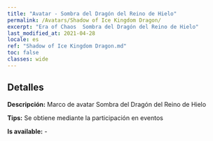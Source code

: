 ```yaml
---
title: "Avatar - Sombra del Dragón del Reino de Hielo"
permalink: /Avatars/Shadow of Ice Kingdom Dragon/
excerpt: "Era of Chaos  Sombra del Dragón del Reino de Hielo"
last_modified_at: 2021-04-28
locale: es
ref: "Shadow of Ice Kingdom Dragon.md"
toc: false
classes: wide
---
```

## Detalles

 **Descripción:** Marco de avatar Sombra del Dragón del Reino de Hielo 

 **Tips:** Se obtiene mediante la participación en eventos 

 **Is available:**  - 

